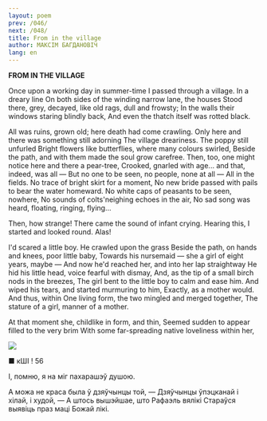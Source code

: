 ```yaml
---
layout: poem
prev: /046/
next: /048/
title: From in the village
author: МАКСІМ БАГДАНОВІЧ
lang: en
---
```



 
**FROM  IN  THE VILLAGE**

Once upon a working day in summer-time I passed through a village. In a dreary line On both sides of the winding narrow lane, the houses Stood there, grey, decayed, like old rags, dull and frowsty; In the walls their windows staring blindly back, And even the thatch itself was rotted black.

All was ruins, grown old; here death had come crawling. Only here and there was something still adorning The village dreariness. The poppy still unfurled Bright flowers like butterflies, where many colours swirled, Beside the path, and with them made the soul grow carefree. Then, too, one might notice here and there a pear-tree, Crooked, gnarled with age... and that, indeed, was all — But no one to be seen, no people, none at all — All in the fields. No trace of bright skirt for a moment, No new bride passed with pails to bear the water homeward. No white caps of peasants to be seen, nowhere, No sounds of colts'neighing echoes in the air, No sad song was heard, floating, ringing, flying...

Then, how strange! There came the sound of infant crying. Hearing this, I started and looked round. Alas!

I'd scared a little boy. He crawled upon the grass Beside the path, on hands and knees, poor little baby, Towards his nursemaid — she a girl of eight years, maybe — And now he'd reached her, and into her lap straightway He hid his little head, voice fearful with dismay, And, as the tip of a small birch nods in the breezes, The girl bent to the little boy to calm and ease him. And wiped his tears, and started murmuring to him, Exactly, as a mother would. And thus, within One living form, the two mingled and merged together, The stature of a girl, manner of a mother.

At that moment she, childlike in form, and thin, Seemed sudden to appear filled to the very brim With some far-spreading native loveliness within her,

![](2022-%D0%9C%D1%96%D0%BD%D1%81%D0%BA-%D0%BB%D1%83%D1%87%D0%BD%D0%B0%D1%81%D1%86%D1%8C-%D0%BC%D1%96%D0%BA%D0%BE%D0%BB%D0%B0-%D0%BC%D1%8F%D1%82%D0%BB%D1%96%D1%86%D0%BA%D1%96_html_924b9d8a724686a8.png)

■  кШІ ! 56

  
I, помню, я на міг пахарашэў душою.

А можа не краса была ў дзяўчынцы той, — Дзяўчынцы ўпэцканай і хілай, і худой, — А штось вышэйшае, што Рафаэль вялікі Стараўся выявіць праз маці Божай лікі.
